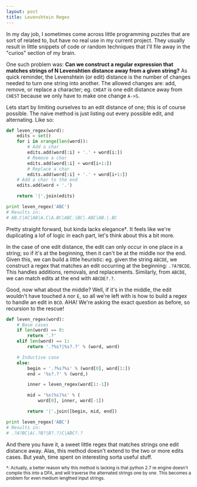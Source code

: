 ```yaml
---
layout: post
title: Levenshtein Regex
---
```


In my day job, I sometimes come across little programming puzzles that are sort of related to, but have no real use in my current project.  They usually result in little snippets of code or random techniques that I'll file away in the "curios" section of my brain.

One such problem was: **Can we construct a regular expression that matches strings of N Levenshtien distance away from a given string?** As quick reminder, the Levenshtein (or edit) distance is the number of changes needed to turn one string into another.  The allowed changes are: add, remove, or replace a character; eg. `CHEAT` is one edit distance away from `CHEST` because we only have to make one change `A->S`.

Lets start by limiting ourselves to an edit distance of one; this is of course possible.  The naive method is just listing out every possible edit, and alternating.  Like so:

```python
def leven_regex(word):
    edits = set()
    for i in xrange(len(word)):
        # Add a char
        edits.add(word[:i] + '.' + word[i:])
        # Remove a char
        edits.add(word[:i] + word[i+1:])
        # Replace a char
        edits.add(word[:i] + '.' + word[i+1:])
    # Add a char to the end
    edits.add(word + '.')

    return '|'.join(edits)

print leven_regex('ABC')
# Results in:
# AB.C|AC|AB|A.C|A.BC|ABC.|BC|.ABC|AB.|.BC
```

Pretty straight forward, but kinda lacks elegance†.  It feels like we're duplicating a lof of logic in each part, let's think about this a bit more.

In the case of one edit distance, the edit can only occur in one place in a string; so if it's at the beginning, then it can't be at the middle nor the end.  Given this, we can build a little heuristic: eg. given the string `ABCDE`, we construct a regex that matches an edit occurring at the beginning: `.?A?BCDE`.  This handles additions, removals, and replacements.  Similarly, from `ABCDE`, we can match edits at the end with `ABCDE?.?`.

Good, now what about the middle? Well, if it's in the middle, the edit wouldn't have touched `A` nor `E`, so all we're left with is how to build a regex to handle an edit in `BCD`.  AHA! We're asking the exact question as before, so recursion to the rescue!


```python
def leven_regex(word):
    # Base cases
    if len(word) == 0:
        return '.?'
    elif len(word) == 1:
        return '.?%s?|%s?.?' % (word, word)

    # Inductive case
    else:
        begin = '.?%s?%s' % (word[0], word[1:])
        end = '%s?.?' % (word,)

        inner = leven_regex(word[1:-1])

        mid = '%s(%s)%s' % (
            word[0], inner, word[-1])

        return '|'.join([begin, mid, end])

print leven_regex('ABC')
# Results in:
# .?A?BC|A(.?B?|B?.?)C|ABC?.?
```

And there you have it, a sweet little regex that matches strings one edit distance away. Alas, this method doesn't extend to the two or more edits cases.  But yeah, time spent on interesting sorta useful stuff.

<sub>
†: Actually, a better reason why this method is lacking is that python 2.7 re engine doesn't compile this into a DFA, and will traverse the alternated strings one by one.  This becomes a problem for even medium lengthed input strings.
</sub>
